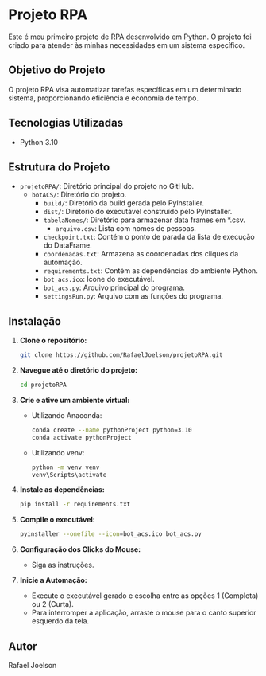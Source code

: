# Projeto RPA

Este é meu primeiro projeto de RPA desenvolvido em Python. O projeto foi criado para atender às minhas necessidades em um sistema específico.

## Objetivo do Projeto

O projeto RPA visa automatizar tarefas específicas em um determinado sistema, proporcionando eficiência e economia de tempo.

## Tecnologias Utilizadas

- Python 3.10

## Estrutura do Projeto

- `projetoRPA/`: Diretório principal do projeto no GitHub.
    - `botACS/`: Diretório do projeto.
        - `build/`: Diretório da build gerada pelo PyInstaller.
        - `dist/`: Diretório do executável construído pelo PyInstaller.
        - `tabelaNomes/`: Diretório para armazenar data frames em *.csv.
            - `arquivo.csv`: Lista com nomes de pessoas.
        - `checkpoint.txt`: Contém o ponto de parada da lista de execução do DataFrame.
        - `coordenadas.txt`: Armazena as coordenadas dos cliques da automação.
        - `requirements.txt`: Contém as dependências do ambiente Python.
        - `bot_acs.ico`: Ícone do executável.
        - `bot_acs.py`: Arquivo principal do programa.
        - `settingsRun.py`: Arquivo com as funções do programa.

## Instalação

1. **Clone o repositório:**
    ```bash
    git clone https://github.com/RafaelJoelson/projetoRPA.git
    ```

2. **Navegue até o diretório do projeto:**
    ```bash
    cd projetoRPA
    ```

3. **Crie e ative um ambiente virtual:**
   - Utilizando Anaconda:
     ```bash
     conda create --name pythonProject python=3.10
     conda activate pythonProject
     ```
   - Utilizando venv:
     ```bash
     python -m venv venv
     venv\Scripts\activate
     ```

4. **Instale as dependências:**
    ```bash
    pip install -r requirements.txt
    ```

5. **Compile o executável:**
    ```bash
    pyinstaller --onefile --icon=bot_acs.ico bot_acs.py
    ```

6. **Configuração dos Clicks do Mouse:**
    - Siga as instruções.

7. **Inicie a Automação:**
    - Execute o executável gerado e escolha entre as opções 1 (Completa) ou 2 (Curta).
    - Para interromper a aplicação, arraste o mouse para o canto superior esquerdo da tela.

## Autor

Rafael Joelson
